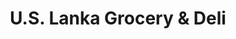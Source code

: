 ---
title: "U.S. Lanka Grocery & Deli"
url: /jamaica/u-s-lanka-grocery-and-deli/
shop: convenience
---
